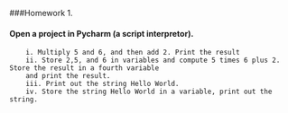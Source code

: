 ###Homework 1.
#### Open a project in Pycharm (a script interpretor).
        i. Multiply 5 and 6, and then add 2. Print the result
        ii. Store 2,5, and 6 in variables and compute 5 times 6 plus 2. Store the result in a fourth variable 
        and print the result.
        iii. Print out the string Hello World.
        iv. Store the string Hello World in a variable, print out the string.
